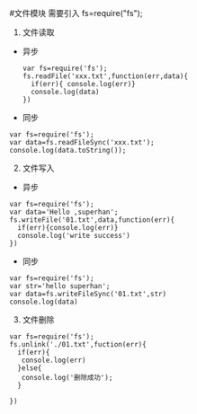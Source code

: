 #文件模块 
需要引入 fs=require("fs");
1. 文件读取
  * 异步
    ```
    var fs=require('fs');
    fs.readFile('xxx.txt',function(err,data){
      if(err){ console.log(err)}
      console.log(data)
    })
    
    ```
  * 同步
  ```
  var fs=require('fs');
  var data=fs.readFileSync('xxx.txt');
  console.log(data.toString());
  
  ```
  

2. 文件写入
  * 异步
  ```
  var fs=require('fs');
  var data='Hello ,superhan';
  fs.writeFile('01.txt',data,function(err){
    if(err){console.log(err)}
    console.log('write success')
  })
  
  ```
  * 同步
  ```
  var fs=require('fs');
  var str='hello superhan';
  var data=fs.writeFileSync('01.txt',str)
  console.log(data)
  
  ```
3. 文件删除
```
var fs=require('fs');
fs.unlink('./01.txt',fuction(err){
  if(err){
   console.log(err)
  }else{
   console.log('删除成功');
  }
  
})
```
